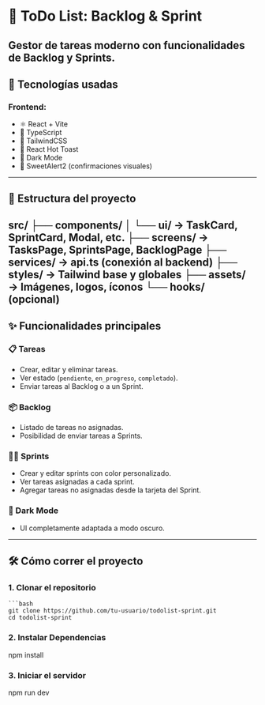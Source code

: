 # 🧩 ToDo List: Backlog & Sprint

Gestor de tareas moderno con funcionalidades de Backlog y Sprints.  
---

## 🚀 Tecnologías usadas

### Frontend:
- ⚛️ React + Vite
- 🧠 TypeScript
- 💅 TailwindCSS
- 🍞 React Hot Toast
- 🌙 Dark Mode
- 🍃 SweetAlert2 (confirmaciones visuales)
---
## 📂 Estructura del proyecto
src/ 
├── components/ 
│ └── ui/ → TaskCard, SprintCard, Modal, etc. 
├── screens/ → TasksPage, SprintsPage, BacklogPage 
├── services/ → api.ts (conexión al backend) 
├── styles/ → Tailwind base y globales 
├── assets/ → Imágenes, logos, íconos 
└── hooks/ (opcional)
---

## ✨ Funcionalidades principales

### 📋 Tareas
- Crear, editar y eliminar tareas.
- Ver estado (`pendiente`, `en_progreso`, `completado`).
- Enviar tareas al Backlog o a un Sprint.

### 📦 Backlog
- Listado de tareas no asignadas.
- Posibilidad de enviar tareas a Sprints.

### 🏃‍♀️ Sprints
- Crear y editar sprints con color personalizado.
- Ver tareas asignadas a cada sprint.
- Agregar tareas no asignadas desde la tarjeta del Sprint.

### 🌙 Dark Mode
- UI completamente adaptada a modo oscuro.

---

## 🛠 Cómo correr el proyecto

### 1. Clonar el repositorio
    ```bash
    git clone https://github.com/tu-usuario/todolist-sprint.git
    cd todolist-sprint

### 2. Instalar Dependencias
npm install
### 3. Iniciar el servidor
npm run dev



